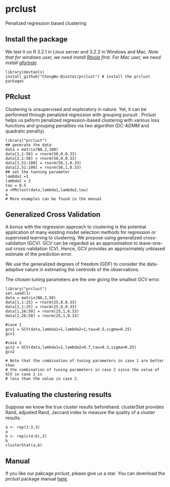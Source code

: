 # prclust
Penalized regression based clustering 

## Install the package
We test it on R 3.2.1 in Linux server and 3.2.2 in Windows and Mac. *Note that for windows user, we need install [Rtools](https://cran.r-project.org/bin/windows/Rtools/) first. For Mac user, we need install [gfortran](https://cran.r-project.org/bin/macosx/tools/).*

```
library(devtools)
install_github("ChongWu-Biostat/prclust") # install the prclust packages
```

## PRclust
Clustering is unsupervised and exploratory in nature. Yet, it can be performed through penalized regression with grouping pursuit
. Prclust helps us peform penalized regression-based clustering with various loss functions and grouping penalities via two algorithm (DC-ADMM and quadratic penalty).

```
library("prclust")
## generate the data
data = matrix(NA,2,100)
data[1,1:50] = rnorm(50,0,0.33)
data[2,1:50] = rnorm(50,0,0.33)
data[1,51:100] = rnorm(50,1,0.33)
data[2,51:100] = rnorm(50,1,0.33)
## set the tunning parameter
lambda1 =1
lambda2 = 3
tau = 0.5
a =PRclust(data,lambda1,lambda2,tau)
a
# More examples can be found in the manual
```

## Generalized Cross Validation

A bonus with the regression approach to clustering is the potential application of many existing model selection methods for regression or supervised learning to clustering. We propose using generalized cross-validation (GCV). GCV can be regarded as an approximation to leave-one-out cross-validation (CV). Hence, GCV provides an approximately unbiased estimate of the prediction error.

We use the generalized degrees of freedom (GDF) to consider the data-adaptive nature in estimating the centroids of the observations.

The chosen tuning parameters are the one giving the smallest GCV error.

```
library("prclust")
set.seed(1)
data = matrix(NA,2,50)
data[1,1:25] = rnorm(25,0,0.33)
data[2,1:25] = rnorm(25,0,0.33)
data[1,26:50] = rnorm(25,1,0.33)
data[2,26:50] = rnorm(25,1,0.33)

#case 1
gcv1 = GCV(data,lambda1=1,lambda2=1,tau=0.5,sigma=0.25)
gcv1

#case 2
gcv2 = GCV(data,lambda1=1,lambda2=0.7,tau=0.3,sigma=0.25)
gcv2

# Note that the combination of tuning parameters in case 1 are better than 
# the combination of tuning parameters in case 2 since the value of GCV in case 1 is
# less than the value in case 2.
```

## Evaluating the clustering results
Suppose we know the true cluster results beforehand. clusterStat provides Rand, adjusted Rand, Jaccard index to measure the quality of a cluster results.

```
a <- rep(1:3,3)
a
b <- rep(c(4:6),3)
b
clusterStat(a,b)
```

## Manual
If you like our pakcage *prclust*, please give us a star. You can download the *prclust* package manual [here](https://cutpi.com/upimages/1446325172.pdf). 




